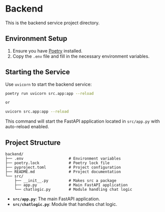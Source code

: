 # Backend

This is the backend service project directory.

## Environment Setup

1. Ensure you have [Poetry](https://python-poetry.org/) installed.
2. Copy the `.env` file and fill in the necessary environment variables.

## Starting the Service

Use `uvicorn` to start the backend service:

```bash
poetry run uvicorn src.app:app --reload

or

uvicorn src.app:app --reload

```

This command will start the FastAPI application located in `src/app.py` with auto-reload enabled.

## Project Structure

```
backend/
├── .env                    # Environment variables
├── poetry.lock             # Poetry lock file
├── pyproject.toml          # Project configuration
├── README.md               # Project documentation
└── src/
    ├── __init__.py         # Makes src a package
    ├── app.py              # Main FastAPI application
    └── chatlogic.py        # Module handling chat logic
```

- **`src/app.py`**: The main FastAPI application.
- **`src/chatlogic.py`**: Module that handles chat logic.
